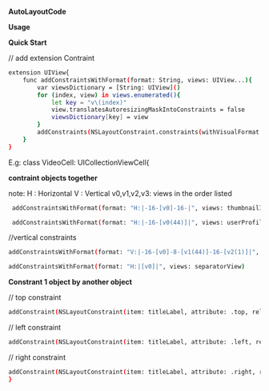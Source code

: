    **AutoLayoutCode**
   
   **Usage**
   
   **Quick Start**

// add extension Contraint
```sh
extension UIView{
    func addConstraintsWithFormat(format: String, views: UIView...){
        var viewsDictionary = [String: UIView]()
        for (index, view) in views.enumerated(){
            let key = "v\(index)"
            view.translatesAutoresizingMaskIntoConstraints = false
            viewsDictionary[key] = view
        }
        addConstraints(NSLayoutConstraint.constraints(withVisualFormat: format, options: NSLayoutFormatOptions(), metrics: nil, views: viewsDictionary))
    }
}
```


E.g: class VideoCell: UICollectionViewCell{



 **contraint objects together**

note: H : Horizontal V : Vertical v0,v1,v2,v3: views in the order listed
```sh
 addConstraintsWithFormat(format: "H:|-16-[v0]-16-|", views: thumbnailImageView)

 addConstraintsWithFormat(format: "H:|-16-[v0(44)]|", views: userProfileImageView)
```

//vertical constraints
```sh
addConstraintsWithFormat(format: "V:|-16-[v0]-8-[v1(44)]-16-[v2(1)]|", views: thumbnailImageView,userProfileImageView, separatorView)

addConstraintsWithFormat(format: "H:|[v0]|", views: separatorView)
```
**Constrant 1 object by another object**

// top constraint
```sh
addConstraint(NSLayoutConstraint(item: titleLabel, attribute: .top, relatedBy: .equal, toItem: thumbnailImageView, attribute: .bottom, multiplier: 1, constant: 8))
```
// left constraint
```sh
addConstraint(NSLayoutConstraint(item: titleLabel, attribute: .left, relatedBy: .equal, toItem: userProfileImageView, attribute: .right, multiplier: 1, constant: 8))
```
// right constraint
```sh
addConstraint(NSLayoutConstraint(item: titleLabel, attribute: .right, relatedBy: .equal, toItem: thumbnailImageView, attribute: .right, multiplier: 1, constant: 0))
}
```
